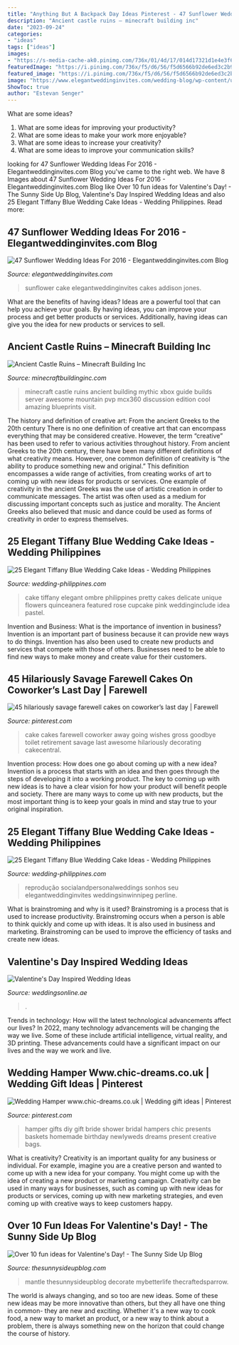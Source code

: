 ```yaml
---
title: "Anything But A Backpack Day Ideas Pinterest - 47 Sunflower Wedding Ideas For 2016"
description: "Ancient castle ruins – minecraft building inc"
date: "2023-09-24"
categories:
- "ideas"
tags: ["ideas"]
images:
- "https://s-media-cache-ak0.pinimg.com/736x/01/4d/17/014d17321d1e4e3f6bea26e86abeb02d.jpg"
featuredImage: "https://i.pinimg.com/736x/f5/d6/56/f5d6566b92de6ed3c2b9314ada28cf94.jpg"
featured_image: "https://i.pinimg.com/736x/f5/d6/56/f5d6566b92de6ed3c2b9314ada28cf94.jpg"
image: "https://www.elegantweddinginvites.com/wedding-blog/wp-content/uploads/2015/12/shabby-chic-ombre-sunflower-wedding-cake.jpg"
ShowToc: true
author: "Estevan Senger"
---
```



What are some ideas?
1. What are some ideas for improving your productivity?
2. What are some ideas to make your work more enjoyable?
3. What are some ideas to increase your creativity?
4. What are some ideas to improve your communication skills?

	

		
looking for 47 Sunflower Wedding Ideas For 2016 - Elegantweddinginvites.com Blog you've came to the right web. We have 8 Images about 47 Sunflower Wedding Ideas For 2016 - Elegantweddinginvites.com Blog like Over 10 fun ideas for Valentine&#039;s Day! - The Sunny Side Up Blog, Valentine&#039;s Day Inspired Wedding Ideas and also 25 Elegant Tiffany Blue Wedding Cake Ideas - Wedding Philippines. Read more:
		
    
## 47 Sunflower Wedding Ideas For 2016 - Elegantweddinginvites.com Blog

<img loading=lazy src="https://www.elegantweddinginvites.com/wedding-blog/wp-content/uploads/2015/12/shabby-chic-ombre-sunflower-wedding-cake.jpg" onerror="this.onerror=null;this.src='https://tse2.mm.bing.net/th?id=OIP.DgrzinJyyjSjsRKCFTpCfgHaLH&amp;pid=15.1';" alt="47 Sunflower Wedding Ideas For 2016 - Elegantweddinginvites.com Blog">

_Source: elegantweddinginvites.com_

>sunflower cake elegantweddinginvites cakes addison jones. 

	

What are the benefits of having ideas?
Ideas are a powerful tool that can help you achieve your goals. By having ideas, you can improve your process and get better products or services. Additionally, having ideas can give you the idea for new products or services to sell.

    
## Ancient Castle Ruins – Minecraft Building Inc

<img loading=lazy src="https://minecraftbuildinginc.com/wp-content/uploads/2014/01/Ancient-Castle-Ruins-minecraft-building-ideas-7.jpg" onerror="this.onerror=null;this.src='https://tse3.mm.bing.net/th?id=OIP.OucuIKPsEeGdZhG6kl9wFwHaES&amp;pid=15.1';" alt="Ancient Castle Ruins – Minecraft Building Inc">

_Source: minecraftbuildinginc.com_

>minecraft castle ruins ancient building mythic xbox guide builds server awesome mountain pvp mcx360 discussion edition cool amazing blueprints visit. 

	

The history and definition of creative art: From the ancient Greeks to the 20th century
There is no one definition of creative art that can encompass everything that may be considered creative. However, the term “creative” has been used to refer to various activities throughout history. From ancient Greeks to the 20th century, there have been many different definitions of what creativity means. However, one common definition of creativity is “the ability to produce something new and original.” This definition encompasses a wide range of activities, from creating works of art to coming up with new ideas for products or services.
One example of creativity in the ancient Greeks was the use of artistic creation in order to communicate messages. The artist was often used as a medium for discussing important concepts such as justice and morality. The Ancient Greeks also believed that music and dance could be used as forms of creativity in order to express themselves.

    
## 25 Elegant Tiffany Blue Wedding Cake Ideas - Wedding Philippines

<img loading=lazy src="http://www.wedding-philippines.com/wp-content/uploads/2015/09/Wedding-Philippines-25-Elegant-Tiffany-Blue-Wedding-Cake-Ideas-19.jpg" onerror="this.onerror=null;this.src='https://tse1.mm.bing.net/th?id=OIP.yJ-NARy7G_v3ws83LkMOqwHaLH&amp;pid=15.1';" alt="25 Elegant Tiffany Blue Wedding Cake Ideas - Wedding Philippines">

_Source: wedding-philippines.com_

>cake tiffany elegant ombre philippines pretty cakes delicate unique flowers quinceanera featured rose cupcake pink weddinginclude idea pastel. 

	

Invention and Business: What is the importance of invention in business?
Invention is an important part of business because it can provide new ways to do things. Invention has also been used to create new products and services that compete with those of others. Businesses need to be able to find new ways to make money and create value for their customers.

    
## 45 Hilariously Savage Farewell Cakes On Coworker’s Last Day | Farewell

<img loading=lazy src="https://i.pinimg.com/736x/f5/d6/56/f5d6566b92de6ed3c2b9314ada28cf94.jpg" onerror="this.onerror=null;this.src='https://tse1.mm.bing.net/th?id=OIP.Ey09nngBa_LlJ0D_2Qo-YwHaJ3&amp;pid=15.1';" alt="45 hilariously savage farewell cakes on coworker’s last day | Farewell">

_Source: pinterest.com_

>cake cakes farewell coworker away going wishes gross goodbye toilet retirement savage last awesome hilariously decorating cakecentral. 

	

Invention process: How does one go about coming up with a new idea?
Invention is a process that starts with an idea and then goes through the steps of developing it into a working product. The key to coming up with new ideas is to have a clear vision for how your product will benefit people and society. There are many ways to come up with new products, but the most important thing is to keep your goals in mind and stay true to your original inspiration.

    
## 25 Elegant Tiffany Blue Wedding Cake Ideas - Wedding Philippines

<img loading=lazy src="http://www.wedding-philippines.com/wp-content/uploads/2015/09/Wedding-Philippines-25-Elegant-Tiffany-Blue-Wedding-Cake-Ideas-18-624x938.jpg" onerror="this.onerror=null;this.src='https://tse2.mm.bing.net/th?id=OIP.EUgkEHjM_sko4Wsk0gv-7wHaLI&amp;pid=15.1';" alt="25 Elegant Tiffany Blue Wedding Cake Ideas - Wedding Philippines">

_Source: wedding-philippines.com_

>reprodução socialandpersonalweddings sonhos seu elegantweddinginvites weddingsinwinnipeg perline. 

	

What is brainstroming and why is it used?
Brainstroming is a process that is used to increase productivity. Brainstroming occurs when a person is able to think quickly and come up with ideas. It is also used in business and marketing. Brainstroming can be used to improve the efficiency of tasks and create new ideas.

    
## Valentine&#039;s Day Inspired Wedding Ideas

<img loading=lazy src="https://www.weddingsonline.ae/blog/wp-content/uploads/2017/02/backdrop.jpg" onerror="this.onerror=null;this.src='https://tse3.mm.bing.net/th?id=OIP.SQHmtECTtGU3HGy1mbtOyAHaLH&amp;pid=15.1';" alt="Valentine&#039;s Day Inspired Wedding Ideas">

_Source: weddingsonline.ae_

>. 

	

Trends in technology: How will the latest technological advancements affect our lives?
In 2022, many technology advancements will be changing the way we live. Some of these include artificial intelligence, virtual reality, and 3D printing. These advancements could have a significant impact on our lives and the way we work and live.

    
## Wedding Hamper Www.chic-dreams.co.uk | Wedding Gift Ideas | Pinterest

<img loading=lazy src="https://s-media-cache-ak0.pinimg.com/736x/01/4d/17/014d17321d1e4e3f6bea26e86abeb02d.jpg" onerror="this.onerror=null;this.src='https://tse4.mm.bing.net/th?id=OIP.GskB17XnPMvQtFKxcm6zkAHaFj&amp;pid=15.1';" alt="Wedding Hamper www.chic-dreams.co.uk | Wedding gift ideas | Pinterest">

_Source: pinterest.com_

>hamper gifts diy gift bride shower bridal hampers chic presents baskets homemade birthday newlyweds dreams present creative bags. 

	

What is creativity?
Creativity is an important quality for any business or individual. For example, imagine you are a creative person and wanted to come up with a new idea for your company. You might come up with the idea of creating a new product or marketing campaign. Creativity can be used in many ways for businesses, such as coming up with new ideas for products or services, coming up with new marketing strategies, and even coming up with creative ways to keep customers happy.

    
## Over 10 Fun Ideas For Valentine&#039;s Day! - The Sunny Side Up Blog

<img loading=lazy src="https://www.thesunnysideupblog.com/wp-content/uploads/2015/02/heart-valentine-mantel-decor.jpg" onerror="this.onerror=null;this.src='https://tse2.mm.bing.net/th?id=OIP.KHThNhuGqSpCKqD_GiwLAwHaLH&amp;pid=15.1';" alt="Over 10 fun ideas for Valentine&#039;s Day! - The Sunny Side Up Blog">

_Source: thesunnysideupblog.com_

>mantle thesunnysideupblog decorate mybetterlife thecraftedsparrow. 

	

The world is always changing, and so too are new ideas. Some of these new ideas may be more innovative than others, but they all have one thing in common- they are new and exciting. Whether it's a new way to cook food, a new way to market an product, or a new way to think about a problem, there is always something new on the horizon that could change the course of history.

